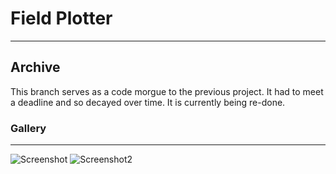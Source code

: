 # Field Plotter
---

## Archive
This branch serves as a code morgue to the previous project. It had to meet a deadline and so decayed over time. It is currently being re-done.

### Gallery
---
![Screenshot](https://i.imgur.com/ALwgeFy.png)
![Screenshot2](https://i.imgur.com/vSQkmAr.png)
